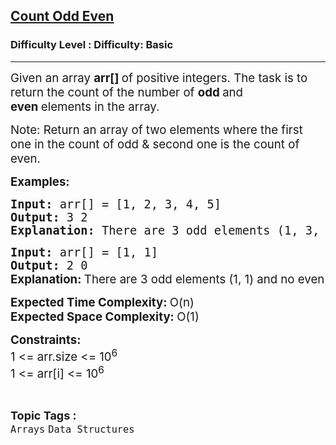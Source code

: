 <h2><a href="https://www.geeksforgeeks.org/problems/count-odd-even/1?page=2&category=Arrays&difficulty=Basic&sortBy=submissions">Count Odd Even</a></h2><h3>Difficulty Level : Difficulty: Basic</h3><hr><div class="problems_problem_content__Xm_eO"><p><span style="font-size: 14pt;">Given an array <strong>arr[] </strong>of positive integers. The task is to return the count of the number of <strong>odd </strong>and <strong>even&nbsp;</strong>elements in the array.</span></p>
<p><span style="font-size: 14pt;">Note: Return an array of two elements where the first one in the count of odd &amp; second one is the count of even.</span></p>
<p><span style="font-size: 14pt;"><strong>Examples:</strong></span></p>
<pre><span style="font-size: 14pt;"><strong>Input: </strong>arr[] = [1, 2, 3, 4, 5]
<strong>Output: </strong>3 2
<strong>Explanation: </strong>There are 3 odd elements (1, 3, 5) and 2 even elements (2 and 4).</span></pre>
<pre><span style="font-size: 14pt;"><strong>Input: </strong>arr[] = [1, 1]
<strong>Output: </strong>2 0<br><strong style="font-family: -apple-system, BlinkMacSystemFont, 'Segoe UI', Roboto, Oxygen, Ubuntu, Cantarell, 'Open Sans', 'Helvetica Neue', sans-serif;">Explanation: </strong><span style="font-family: -apple-system, BlinkMacSystemFont, 'Segoe UI', Roboto, Oxygen, Ubuntu, Cantarell, 'Open Sans', 'Helvetica Neue', sans-serif;">There are 3 odd elements (1, 1) and no even elements.</span></span></pre>
<p><span style="font-size: 14pt;"><strong>Expected Time Complexity: </strong>O(n)<strong><br></strong><strong>Expected Space Complexity: </strong>O(1)</span></p>
<p><span style="font-size: 14pt;"><strong>Constraints:</strong><br>1 &lt;= arr.size &lt;= 10<sup>6</sup><br>1 &lt;= arr[i] &lt;= 10<sup>6</sup></span></p></div><br><p><span style=font-size:18px><strong>Topic Tags : </strong><br><code>Arrays</code>&nbsp;<code>Data Structures</code>&nbsp;